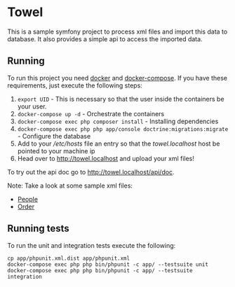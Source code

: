 # Towel

This is a sample symfony project to process xml files
and import this data to database. It also provides
a simple api to access the imported data.

## Running

To run this project you need [docker]() and [docker-compose](). If you have these
requirements, just execute the following steps:

 1. `export UID` - This is necessary so that the user inside the containers be your user.
 2. `docker-compose up -d` - Orchestrate the containers
 3. `docker-compose exec php composer install` - Installing dependencies
 4. `docker-compose exec php php app/console doctrine:migrations:migrate` - Configure the database
 5. Add to your */etc/hosts* file an entry so that the *towel.localhost* host be pointed to your
 machine ip
 6. Head over to http://towel.localhost and upload your xml files!
 
To try out the api doc go to http://towel.localhost/api/doc.

Note: Take a look at some sample xml files:

 - [People](src/AppBundle/Tests/Resources/people.xml)
 - [Order](src/AppBundle/Tests/Resources/shiporders.xml)

## Running tests

To run the unit and integration tests execute the following:

    cp app/phpunit.xml.dist app/phpunit.xml
    docker-compose exec php php bin/phpunit -c app/ --testsuite unit
    docker-compose exec php php bin/phpunit -c app/ --testsuite integration
